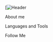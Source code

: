 [![Header](https://github.com/little-beetle/little-beetle/blob/main/assets/photo_2022-02-06_01-04-28.jpg])

About me

Languages and Tools

Follow Me
